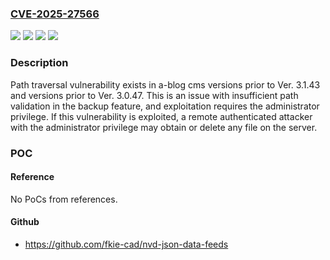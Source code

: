 ### [CVE-2025-27566](https://cve.mitre.org/cgi-bin/cvename.cgi?name=CVE-2025-27566)
![](https://img.shields.io/static/v1?label=Product&message=a-blog%20cms&color=blue)
![](https://img.shields.io/static/v1?label=Version&message=prior%20to%20Ver.%203.0.47%20(Ver.%203.0.x%20series)%20&color=brightgreen)
![](https://img.shields.io/static/v1?label=Version&message=prior%20to%20Ver.%203.1.43%20(Ver.%203.1.x%20series)%20&color=brightgreen)
![](https://img.shields.io/static/v1?label=Vulnerability&message=Improper%20limitation%20of%20a%20pathname%20to%20a%20restricted%20directory%20('Path%20Traversal')&color=brightgreen)

### Description

Path traversal vulnerability exists in a-blog cms versions prior to Ver. 3.1.43 and versions prior to Ver. 3.0.47. This is an issue with insufficient path validation in the backup feature, and exploitation requires the administrator privilege. If this vulnerability is exploited, a remote authenticated attacker with the administrator privilege may obtain or delete any file on the server.

### POC

#### Reference
No PoCs from references.

#### Github
- https://github.com/fkie-cad/nvd-json-data-feeds

